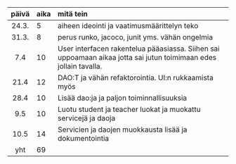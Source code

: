 | päivä | aika | mitä tein  |
| :----:|:-----| :-----|
| 24.3. | 5    | aiheen ideointi ja vaatimusmäärittelyn teko |
| 31.3. | 8    | perus runko, jacoco, junit yms. vähän ongelmia |
| 7.4   | 10   | User interfacen rakentelua pääasiassa. Siihen sai uppoamaan aikaa jotta sai jutun toimimaan edes jollain tavalla. |
| 21.4   | 12   | DAO:T ja vähän refaktorointia. UI:n rukkaamista myös |
| 28.4   | 10   | Lisää dao:ja ja paljon toiminnallisuuksia |
| 9.5   | 10   | Luotu student ja teacher luokat ja muokattu servicejä ja daoja |
| 10.5   | 14   | Servicien ja daojen muokkausta lisää ja dokumentointia |
| yht   | 69   | | 
